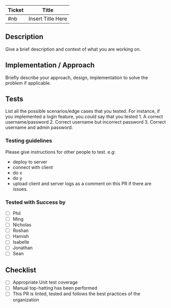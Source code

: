 Ticket | Title
---|---
#nb | Insert Title Here

## Description

Give a brief description and context of what you are working on.

## Implementation / Approach

Briefly describe your approach, design, implementation to solve the problem if applicable.

## Tests

List all the possible scenarios/edge cases that you tested. For instance, if you implemented a login feature, you could say that you tested 1. A correct username/password 2. Correct username but incorrect password 3. Correct username and admin password.

### Testing guidelines
Please give instructions for other people to test. e.g: 
- deploy to server
- connect with client
- do x 
- do y
- upload client and server logs as a comment on this PR if there are issues. 

### Tested with Success by
- [ ] Phil
- [ ] Ming
- [ ] Nicholas
- [ ] Roshan
- [ ] Hamish
- [ ] Isabelle
- [ ] Jonathan
- [ ] Sean

## Checklist

- [ ] Appropriate Unit test coverage
- [ ] Manual top-hatting has been performed
- [ ] This PR is linted, tested and follows the best practices of the organization

